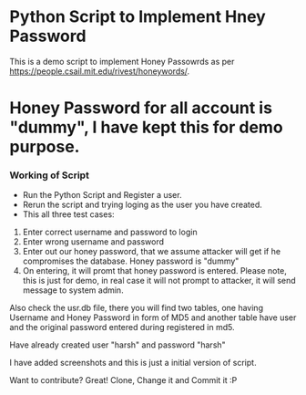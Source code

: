 # Python Script to Implement Hney Password

This is a demo script to implement Honey Passowrds as per https://people.csail.mit.edu/rivest/honeywords/.

# Honey Password for all account is "dummy", I have kept this for demo purpose.

### Working of Script

* Run the Python Script and Register a user.
* Rerun the script and trying loging as the user you have created. 
* This all three test cases:
1. Enter correct username and password to login
2. Enter wrong username and password
3. Enter out our honey password, that we assume attacker will get if he compromises the database. Honey password is "dummy"
4. On entering, it will promt that honey password is entered. Please note, this is just for demo, in real case it will not prompt to attacker, it will send message to system admin.

Also check the usr.db file, there you will find two tables, one having Username and Honey Password in form of MD5 and another table have user and the original password entered during registered in md5.

Have already created user "harsh" and password "harsh"

I have added screenshots and this is just a initial version of script.

Want to contribute? Great!
Clone, Change it and Commit it :P



